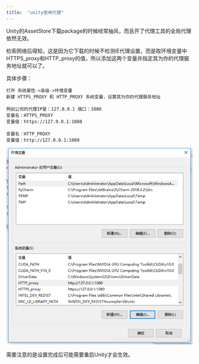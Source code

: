 ```yaml
---
title:  "unity使用代理"
---
```


Unity的AssetStore下载package的时候经常抽风，而且开了代理工具的全局代理依然无效。

检索网络后得知，这是因为它下载的时候不检测IE代理设置，而是取环境变量中HTTPS_proxy和HTTP_proxy的值，所以添加这两个变量并指定其为你的代理服务地址就可以了。

具体步骤：

    打开 系统属性->高级->环境变量
    新建 HTTPS_PROXY 和 HTTP_PROXY 系统变量，设置其为你的代理服务地址
    
    例如公司的代理IP是：127.0.0.1 端口：1080 
    变量名：HTTPS_PROXY
    变量值：https://127.0.0.1:1080
    
    变量名：HTTP_PROXY
    变量值：http://127.0.0.1:1080
![](../../assets/images/2019-11-15-unity-proxy/20190515220955161%5B1%5D.png)



需要注意的是设置完成后可能需要重启Unity才会生效。
